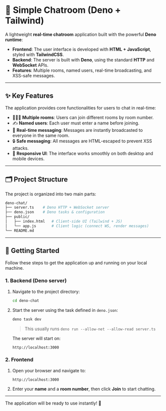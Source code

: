 # 💬 Simple Chatroom (Deno + Tailwind)

A lightweight **real-time chatroom** application built with the powerful **Deno runtime**:

* **Frontend**: The user interface is developed with **HTML + JavaScript**, styled with **TailwindCSS**.  
* **Backend**: The server is built with **Deno**, using the standard **HTTP** and **WebSocket** APIs.  
* **Features**: Multiple rooms, named users, real-time broadcasting, and XSS-safe messages.  

---

## ✨ Key Features

The application provides core functionalities for users to chat in real-time:

* 🧑‍🤝‍🧑 **Multiple rooms**: Users can join different rooms by room number.  
* ✍️ **Named users**: Each user must enter a name before joining.  
* 💬 **Real-time messaging**: Messages are instantly broadcasted to everyone in the same room.  
* 🔒 **Safe messaging**: All messages are HTML-escaped to prevent XSS attacks.  
* 🎨 **Responsive UI**: The interface works smoothly on both desktop and mobile devices.  

---

## 🗂 Project Structure

The project is organized into two main parts:

```bash
deno-chat/
├── server.ts    # Deno HTTP + WebSocket server
├── deno.json    # Deno tasks & configuration
├── public/
│   ├── index.html   # Client-side UI (Tailwind + JS)
│   └── app.js       # Client logic (connect WS, render messages)
└── README.md
```

---

## 🚀 Getting Started

Follow these steps to get the application up and running on your local machine.

### 1. Backend (Deno server)

1.  Navigate to the project directory:
    ```bash
    cd deno-chat
    ```
2.  Start the server using the task defined in `deno.json`:
    ```bash
    deno task dev
    ```
    > This usually runs `deno run --allow-net --allow-read server.ts`

    The server will start on:
    ```
    http://localhost:3000
    ```

### 2. Frontend

1.  Open your browser and navigate to:
    ```
    http://localhost:3000
    ```
2.  Enter your **name** and a **room number**, then click **Join** to start chatting.

---

The application will be ready to use instantly! 🎉  
